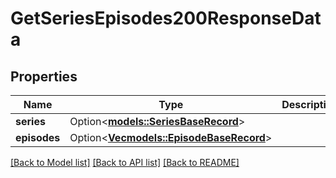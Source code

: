 # GetSeriesEpisodes200ResponseData

## Properties

Name | Type | Description | Notes
------------ | ------------- | ------------- | -------------
**series** | Option<[**models::SeriesBaseRecord**](SeriesBaseRecord.md)> |  | [optional]
**episodes** | Option<[**Vec<models::EpisodeBaseRecord>**](EpisodeBaseRecord.md)> |  | [optional]

[[Back to Model list]](../README.md#documentation-for-models) [[Back to API list]](../README.md#documentation-for-api-endpoints) [[Back to README]](../README.md)


